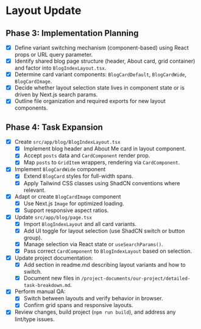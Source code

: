 # Layout Update

## Phase 3: Implementation Planning

- [x] Define variant switching mechanism (component-based) using React props or URL query parameter.
- [x] Identify shared blog page structure (header, About card, grid container) and factor into `BlogIndexLayout.tsx`.
- [x] Determine card variant components: `BlogCardDefault`, `BlogCardWide`, `BlogCardImage`.
- [x] Decide whether layout selection state lives in component state or is driven by Next.js search params.
- [x] Outline file organization and required exports for new layout components.

## Phase 4: Task Expansion

- [x] Create `src/app/blog/BlogIndexLayout.tsx`
  - [x] Implement blog header and About Me card in layout component.
  - [x] Accept `posts` data and `CardComponent` render prop.
  - [x] Map `posts` to `GridItem` wrappers, rendering via `CardComponent`.

- [x] Implement `BlogCardWide` component
  - [x] Extend `BlogCard` styles for full-width spans.
  - [x] Apply Tailwind CSS classes using ShadCN conventions where relevant.

- [x] Adapt or create `BlogCardImage` component
  - [x] Use Next.js `Image` for optimized loading.
  - [x] Support responsive aspect ratios.

- [x] Update `src/app/blog/page.tsx`
  - [x] Import `BlogIndexLayout` and all card variants.
  - [x] Add UI toggle for layout selection (use ShadCN switch or button group).
  - [x] Manage selection via React state or `useSearchParams()`.
  - [x] Pass correct `CardComponent` to `BlogIndexLayout` based on selection.

- [x] Update project documentation:
  - [x] Add section in readme.md describing layout variants and how to switch.
  - [x] Document new files in `/project-documents/our-project/detailed-task-breakdown.md`.

- [x] Perform manual QA:
  - [x] Switch between layouts and verify behavior in browser.
  - [x] Confirm grid spans and responsive layouts.

- [x] Review changes, build project (`npm run build`), and address any lint/type issues.
